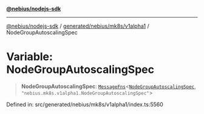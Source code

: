 [**@nebius/nodejs-sdk**](../../../../../README.md)

***

[@nebius/nodejs-sdk](../../../../../README.md) / [generated/nebius/mk8s/v1alpha1](../README.md) / NodeGroupAutoscalingSpec

# Variable: NodeGroupAutoscalingSpec

> **NodeGroupAutoscalingSpec**: [`MessageFns`](../../../../../runtime/protos/core/interfaces/MessageFns.md)\<[`NodeGroupAutoscalingSpec`](../interfaces/NodeGroupAutoscalingSpec.md), `"nebius.mk8s.v1alpha1.NodeGroupAutoscalingSpec"`\>

Defined in: src/generated/nebius/mk8s/v1alpha1/index.ts:5560
